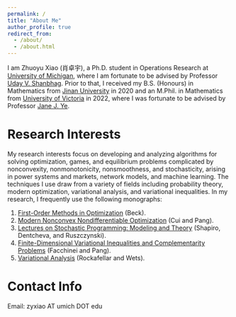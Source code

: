 ```yaml
---
permalink: /
title: "About Me"
author_profile: true
redirect_from: 
  - /about/
  - /about.html
---
```


I am Zhuoyu Xiao (肖卓宇), a Ph.D. student in Operations Research at [University of Michigan](https://umich.edu/), where I am fortunate to be advised by Professor [Uday V. Shanbhag](https://udaybag2.github.io/).  Prior to that, I received my B.S. (Honours) in Mathematics from [Jinan University](https://english.jnu.edu.cn/) in 2020 and an M.Phil. in Mathematics from [University of Victoria](https://www.uvic.ca/) in 2022, where I was fortunate to be advised by Professor [Jane J. Ye](https://web.uvic.ca/~janeye/).


Research Interests
======
My research interests focus on developing and analyzing algorithms for solving optimization, games, and equilibrium problems complicated by nonconvexity, nonmonotonicity, nonsmoothness, and stochasticity, arising in power systems and markets, network models, and machine learning. The techniques I use draw from a variety of fields including probability theory, modern optimization, variational analysis, and variational inequalities. In my research, I frequently use the following monographs:

1. [First-Order Methods in Optimization](https://epubs.siam.org/doi/book/10.1137/1.9781611974997) (Beck).
2. [Modern Nonconvex Nondifferentiable Optimization](https://epubs.siam.org/doi/book/10.1137/1.9781611976748) (Cui and Pang).
3. [Lectures on Stochastic Programming: Modeling and Theory](https://epubs.siam.org/doi/book/10.1137/1.9781611976595) (Shapiro, Dentcheva, and Ruszczynski).
4. [Finite-Dimensional Variational Inequalities and Complementarity Problems](https://link.springer.com/book/10.1007/b97543) (Facchinei and Pang).
5. [Variational Analysis](https://link.springer.com/book/10.1007/978-3-642-02431-3) (Rockafellar and Wets).


Contact Info
======
Email: zyxiao AT umich DOT edu
